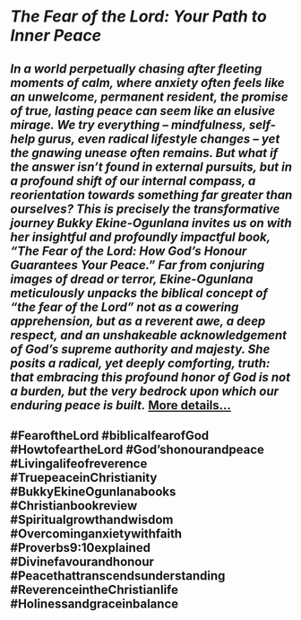# *The Fear of the Lord: Your Path to Inner Peace*
## *In a world perpetually chasing after fleeting moments of calm, where anxiety often feels like an unwelcome, permanent resident, the promise of true, lasting peace can seem like an elusive mirage. We try everything – mindfulness, self-help gurus, even radical lifestyle changes – yet the gnawing unease often remains. But what if the answer isn’t found in external pursuits, but in a profound shift of our internal compass, a reorientation towards something far greater than ourselves? This is precisely the transformative journey Bukky Ekine-Ogunlana invites us on with her insightful and profoundly impactful book, “The Fear of the Lord: How God’s Honour Guarantees Your Peace.” Far from conjuring images of dread or terror, Ekine-Ogunlana meticulously unpacks the biblical concept of “the fear of the Lord” not as a cowering apprehension, but as a reverent awe, a deep respect, and an unshakeable acknowledgement of God’s supreme authority and majesty. She posits a radical, yet deeply comforting, truth: that embracing this profound honor of God is not a burden, but the very bedrock upon which our enduring peace is built.* [More details…](https://spiritualkhazaana.com/the-fear-of-the-lord-your-inner-peace/)
## #FearoftheLord #biblicalfearofGod #HowtofeartheLord #God’shonourandpeace #Livingalifeofreverence #TruepeaceinChristianity #BukkyEkineOgunlanabooks #Christianbookreview #Spiritualgrowthandwisdom #Overcominganxietywithfaith #Proverbs9:10explained #Divinefavourandhonour #Peacethattranscendsunderstanding #ReverenceintheChristianlife #Holinessandgraceinbalance
